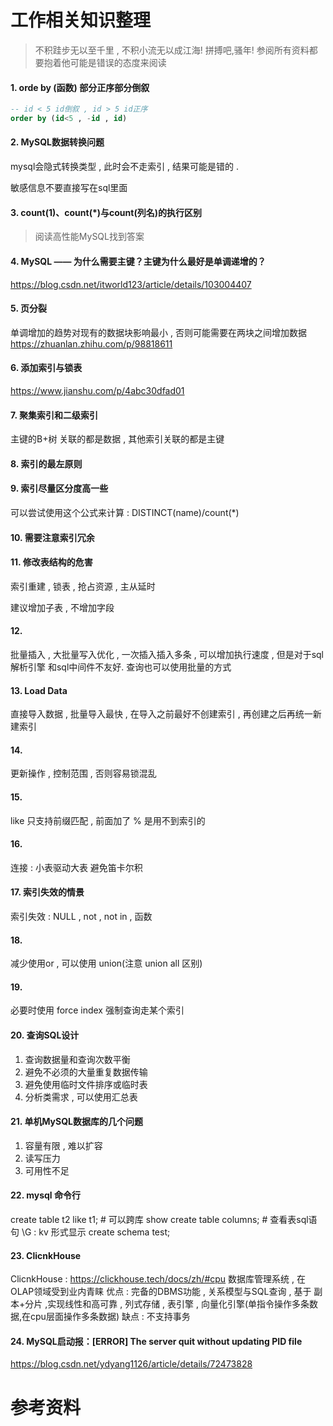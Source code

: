 # 工作相关知识整理

> 不积跬步无以至千里 , 不积小流无以成江海!
> 拼搏吧,骚年!
> 参阅所有资料都要抱着他可能是错误的态度来阅读



#### 1. orde by (函数) 部分正序部分倒叙

```sql
-- id < 5 id倒叙 , id > 5 id正序
order by (id<5 , -id , id)  
```

#### 2. MySQL数据转换问题

mysql会隐式转换类型 , 此时会不走索引 , 结果可能是错的 . 

敏感信息不要直接写在sql里面

#### 3. count(1)、count(*)与count(列名)的执行区别

> 阅读高性能MySQL找到答案

#### 4. MySQL —— 为什么需要主键？主键为什么最好是单调递增的？
https://blog.csdn.net/itworld123/article/details/103004407

#### 5. 页分裂
单调增加的趋势对现有的数据块影响最小 , 否则可能需要在两块之间增加数据
https://zhuanlan.zhihu.com/p/98818611

#### 6. 添加索引与锁表
https://www.jianshu.com/p/4abc30dfad01

#### 7. 聚集索引和二级索引
主键的B+树 关联的都是数据 , 其他索引关联的都是主键

#### 8. 索引的最左原则

#### 9. 索引尽量区分度高一些
可以尝试使用这个公式来计算 : DISTINCT(name)/count(*)

#### 10. 需要注意索引冗余

#### 11. 修改表结构的危害
索引重建 , 锁表 , 抢占资源 , 主从延时

建议增加子表 , 不增加字段

#### 12. 
批量插入 , 大批量写入优化 , 一次插入插入多条 , 可以增加执行速度 , 但是对于sql解析引擎 和sql中间件不友好.
查询也可以使用批量的方式

#### 13. Load Data
直接导入数据 , 批量导入最快 , 在导入之前最好不创建索引 , 再创建之后再统一新建索引

#### 14. 
更新操作 , 控制范围 , 否则容易锁混乱

#### 15. 
like 只支持前缀匹配 , 前面加了 % 是用不到索引的

#### 16.
连接 : 小表驱动大表 避免笛卡尔积

#### 17. 索引失效的情景
索引失效 : NULL , not , not in , 函数

#### 18. 
减少使用or , 可以使用 union(注意 union all 区别)

#### 19.
必要时使用 force index 强制查询走某个索引

#### 20. 查询SQL设计
1. 查询数据量和查询次数平衡
2. 避免不必须的大量重复数据传输
3. 避免使用临时文件排序或临时表
4. 分析类需求 , 可以使用汇总表

#### 21. 单机MySQL数据库的几个问题
1. 容量有限 , 难以扩容
2. 读写压力
3. 可用性不足

#### 22. mysql 命令行
create table t2 like t1; # 可以跨库
show create table columns; # 查看表sql语句
\G  : kv 形式显示
create schema test;


#### 23. ClicnkHouse
ClicnkHouse  :  https://clickhouse.tech/docs/zh/#cpu
数据库管理系统 , 在OLAP领域受到业内青睐
优点 : 
完备的DBMS功能 , 关系模型与SQL查询 , 基于 副本+分片 ,实现线性和高可靠 , 列式存储 , 表引擎 , 向量化引擎(单指令操作多条数据,在cpu层面操作多条数据)
缺点 : 不支持事务



#### 24. MySQL启动报：[ERROR] The server quit without updating PID file

https://blog.csdn.net/ydyang1126/article/details/72473828


# 参考资料
